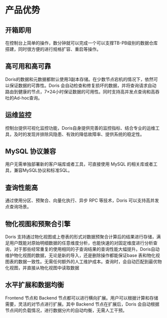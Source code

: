 # 产品优势

## 开箱即用

   在控制台上简单的操作，数分钟就可以完成一个可以支撑TB-PB级别的数据仓库搭建，同时很方便的进行规格扩容、重启等操作。

## 高可用和高可靠

  Doris的数据和元数据都默认使用3副本存储。在少数节点宕机的情况下，依然可以保证数据的可靠性。Doris 会自动检查和修复损坏的数据，并将查询请求自动  路由到健康的节点，7×24小时保证数据的可用性。同时支持高并发点查询和高吞吐的Ad-hoc查询。

## 运维监控

   控制台提供可视化监控功能，Doris自身提供完善的监控指标、结合专业的运维工具，及时的发现并排除风隐患、有效的降低故障率、提供系统的稳定性。

## MySQL 协议兼容

   用户无需单独部署新的客户端库或者工具，可直接使用 MySQL 的相关库或者工具，兼容MySQL协议和标准SQL。

## 查询性能高

   通过使用分区、预聚合、向量化执行、异步 RPC 等技术，Doris 可以支持高并发点查询场景。

## 物化视图和预聚合引擎

   Doris 支持通过物化视图或上卷表的形式对数据预聚合计算后的结果进行存储，满足用户既能对原始明细数据的任意维度分析，也能快速的对固定维度进行分析查询，对于那些经常重复的使用相同的子查询结果的查询性能大幅提升。Doris自动维护物化视图的数据，无论是新的导入，还是删除操作都能保证base 表和物化视图表的数据一致性。无需任何额外的人工维护成本。查询时，会自动匹配到最优物化视图，并直接从物化视图中读取数据

## 水平扩展和数据均衡

Frontend 节点和 Backend 节点都可以进行横向扩展。用户可以根据计算和存储需要，灵活的对节点进行扩展。其中 Backend 节点在扩展后，Doris 会自动根据节点间的负载情况，进行数据分片的自动均衡，无需人工干预。

